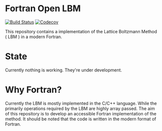# Fortran Open LBM #

[![Build Status](https://travis-ci.org/MagB93/ForOpenLBM.svg?branch=master)](https://travis-ci.org/MagB93/ForOpenLBM)
[![Codecov](https://img.shields.io/codecov/c/github/codecov/example-python.svg)](https://codecov.io/gh/MagB93/ForOpenLBM)

This repository contains a implementation of the Lattice Boltzmann Method ( LBM ) in a modern Fortran. 

# State #
Currently nothing is working. They're under development.

# Why Fortran? #

Currently the LBM is mostly implemented in the C/C++ language. While the primarily operations required by the LBM are 
highly array passed. The aim of this repository is to  develop an accessible Fortran implementation of the method. 
It should be noted that the code is written in the modern format of Fortran. 
